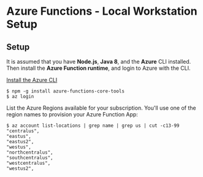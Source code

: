 # Azure Functions - Local Workstation Setup

## Setup

It is assumed that you have **Node.js**, **Java 8**, and the **Azure** CLI installed.
Then install the **Azure Function runtime**, and login to Azure with the CLI.

[Install the Azure CLI](https://docs.microsoft.com/en-us/cli/azure/install-azure-cli?view=azure-cli-latest)

```
$ npm -g install azure-functions-core-tools
$ az login
```

List the Azure Regions available for your subscription.  You'll use one of the
region names to provision your Azure Function App:
```
$ az account list-locations | grep name | grep us | cut -c13-99
"centralus",
"eastus",
"eastus2",
"westus",
"northcentralus",
"southcentralus",
"westcentralus",
"westus2",
```
